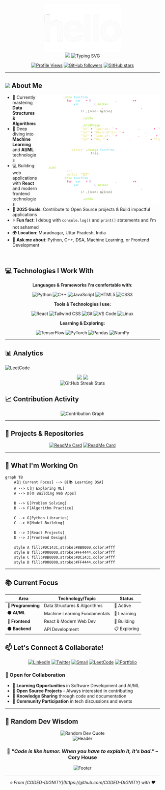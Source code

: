 #
<div align="center">
  <img src="https://raw.githubusercontent.com/CODED-DIGNITY/Files/refs/heads/main/hello.gif?token=GHSAT0AAAAAADIOLHN7NHUV7U5R62T2ZMEK2FBW7PA" width="250" >
</div>

<div align="center" margin-top="50">
  <img src="https://readme-typing-svg.herokuapp.com?font=Arial+Rounded+MT+Bold&size=40&duration=3000&pause=1000&color=F7F7F7&center=true&vCenter=true&random=true&width=600&lines=I'm+Aditya" />
  <img src="https://readme-typing-svg.herokuapp.com?font=Arial+Rounded+MT+Bold&weight=500&size=40&duration=3000&pause=1000&color=E74C3C&center=true&vCenter=true&random=false&width=600&lines=Python+%26+C%2B%2B+Developer;Data+Structures+Enthusiast;AI%2FML+Explorer;Frontend+Design+Lover;Open+Source+Contributor;Always+Learning;Always+Growing" alt="Typing SVG" />
</div>

<div align="center">
  
  [![Profile Views](https://komarev.com/ghpvc/?username=CODED-DIGNITY&color=E74C3C&style=flat-square)](https://github.com/CODED-DIGNITY)
  [![GitHub followers](https://img.shields.io/github/followers/CODED-DIGNITY?style=flat-square&color=2C3E50&labelColor=34495E)](https://github.com/CODED-DIGNITY?tab=followers)
  [![GitHub stars](https://img.shields.io/github/stars/CODED-DIGNITY?style=flat-square&color=E74C3C&labelColor=2C3E50)](https://github.com/CODED-DIGNITY?tab=repositories)
  
</div>

---

## <img src="https://media2.giphy.com/media/QssGEmpkyEOhBCb7e1/giphy.gif?cid=ecf05e47a0n3gi1bfqntqmob8g9aid1oyj2wr3ds3mg700bl&rid=giphy.gif" width="30"> About Me

<img align="right" alt="Coding" width="400" src="https://raw.githubusercontent.com/CODED-DIGNITY/Files/refs/heads/main/ezgif-32da7399d2af6f.gif?token=GHSAT0AAAAAADIOLHN634GGS4SODS4PUXBE2FBVVYQ">

- 🔭 Currently mastering **Data Structures & Algorithms**
- 🌱 Deep diving into **Machine Learning** and **AI/ML** technologies
- 💻 Building web applications with **React** and modern frontend technologies
- 🎯 **2025 Goals**: Contribute to Open Source projects & Build impactful applications
- ⚡ **Fun fact**: I debug with `console.log()` and `print()` statements and I'm not ashamed
- 🌍 **Location**: Muradnagar, Uttar Pradesh, India
- 💬 **Ask me about**: Python, C++, DSA, Machine Learning, or Frontend Development

<br clear="right"/>

## 💻 Technologies I Work With

<div align="center">

**Languages & Frameworks I'm comfortable with:**

![Python](https://img.shields.io/badge/Python-3776AB?style=for-the-badge&logo=python&logoColor=white)
![C++](https://img.shields.io/badge/C++-00599C?style=for-the-badge&logo=cplusplus&logoColor=white)
![JavaScript](https://img.shields.io/badge/JavaScript-F7DF1E?style=for-the-badge&logo=javascript&logoColor=black)
![HTML5](https://img.shields.io/badge/HTML5-E34F26?style=for-the-badge&logo=html5&logoColor=white)
![CSS3](https://img.shields.io/badge/CSS3-1572B6?style=for-the-badge&logo=css3&logoColor=white)

**Tools & Technologies I use:**

![React](https://img.shields.io/badge/React-20232A?style=for-the-badge&logo=react&logoColor=61DAFB)
![Tailwind CSS](https://img.shields.io/badge/Tailwind_CSS-38B2AC?style=for-the-badge&logo=tailwind-css&logoColor=white)
![Git](https://img.shields.io/badge/Git-F05032?style=for-the-badge&logo=git&logoColor=white)
![VS Code](https://img.shields.io/badge/VS_Code-007ACC?style=for-the-badge&logo=visual-studio-code&logoColor=white)
![Linux](https://img.shields.io/badge/Linux-FCC624?style=for-the-badge&logo=linux&logoColor=black)

**Learning & Exploring:**

![TensorFlow](https://img.shields.io/badge/TensorFlow-FF6F00?style=for-the-badge&logo=tensorflow&logoColor=white)
![PyTorch](https://img.shields.io/badge/PyTorch-EE4C2C?style=for-the-badge&logo=pytorch&logoColor=white)
![Pandas](https://img.shields.io/badge/Pandas-150458?style=for-the-badge&logo=pandas&logoColor=white)
![NumPy](https://img.shields.io/badge/NumPy-013243?style=for-the-badge&logo=numpy&logoColor=white)

</div>

---

## 📊 Analytics

![LeetCode](https://leetcard.jacoblin.cool/lpMDB6RtaU?border=0&radius=20)

<div align="center">
  <img height="180em" src="https://github-readme-stats.vercel.app/api?username=CODED-DIGNITY&show_icons=true&theme=vue&bg_color=1a1a1a&title_color=E74C3C&text_color=f8f8f2&icon_color=E74C3C&border_color=2C3E50&include_all_commits=true&count_private=true"/>
  <img height="180em" src="https://github-readme-stats.vercel.app/api/top-langs/?username=CODED-DIGNITY&layout=compact&langs_count=10&theme=vue&bg_color=1a1a1a&title_color=E74C3C&text_color=f8f8f2&border_color=2C3E50"/>
</div>

<div align="center">
  <img src="https://github-readme-streak-stats.herokuapp.com/?user=CODED-DIGNITY&theme=vue-dark&background=1a1a1a&ring=E74C3C&fire=E74C3C&currStreakLabel=E74C3C&sideNums=f8f8f2&currStreakNum=f8f8f2&dates=95a5a6&sideLabels=f8f8f2&stroke=2C3E50&border=2C3E50" alt="GitHub Streak Stats" />
</div>



## 📈 Contribution Activity

<div align="center">
  <img src="https://github-readme-activity-graph.vercel.app/graph?username=CODED-DIGNITY&theme=react-dark&bg_color=1a1a1a&color=E74C3C&line=E74C3C&point=2C3E50&area_color=E74C3C&title_color=E74C3C&area=true" alt="Contribution Graph" />
</div>

---

## 🚀 Projects & Repositories

<div align="center">
  
[![ReadMe Card](https://github-readme-stats.vercel.app/api/pin/?username=CODED-DIGNITY&repo=machine-learning-projects&theme=vue&bg_color=1a1a1a&title_color=E74C3C&text_color=f8f8f2&icon_color=E74C3C&border_color=2C3E50)](https://github.com/CODED-DIGNITY/machine-learning-projects)
[![ReadMe Card](https://github-readme-stats.vercel.app/api/pin/?username=CODED-DIGNITY&repo=dsa-solutions&theme=vue&bg_color=1a1a1a&title_color=E74C3C&text_color=f8f8f2&icon_color=E74C3C&border_color=2C3E50)](https://github.com/CODED-DIGNITY/dsa-solutions)

</div>

---

## 🎯 What I'm Working On

```mermaid
graph TB
    A[🎯 Current Focus] --> B[📚 Learning DSA]
    A --> C[🤖 Exploring ML]
    A --> D[🌐 Building Web Apps]
    
    B --> E[Problem Solving]
    B --> F[Algorithm Practice]
    
    C --> G[Python Libraries]
    C --> H[Model Building]
    
    D --> I[React Projects]
    D --> J[Frontend Design]
    
    style A fill:#DC143C,stroke:#8B0000,color:#fff
    style B fill:#000000,stroke:#FF4444,color:#fff
    style C fill:#8B0000,stroke:#DC143C,color:#fff
    style D fill:#000000,stroke:#FF4444,color:#fff
```

---

## 📚 Current Focus

<div align="center">

| Area | Technology/Topic | Status |
|------|------------------|--------|
| 🔴 **Programming** | Data Structures & Algorithms | 🔄 Active |
| ⚫ **AI/ML** | Machine Learning Fundamentals | 🔄 Learning |
| 🔴 **Frontend** | React & Modern Web Dev | 🔄 Building |
| ⚫ **Backend** | API Development | 📋 Exploring |

</div>



## 📫 Let's Connect & Collaborate!

<div align="center">
  
[![LinkedIn](https://img.shields.io/badge/LinkedIn-0077B5?style=flat-square&logo=linkedin&logoColor=white)](https://linkedin.com/in/aditya-sharma-28a017351/)
[![Twitter](https://img.shields.io/badge/Twitter-1DA1F2?style=flat-square&logo=twitter&logoColor=white)](https://twitter.com/CODED_DIGNITY)
[![Gmail](https://img.shields.io/badge/Gmail-D14836?style=flat-square&logo=gmail&logoColor=white)](mailto:ads.as3030@gmail.com)
[![LeetCode](https://img.shields.io/badge/LeetCode-FFA116?style=flat-square&logo=leetcode&logoColor=black)](https://leetcode.com/u/lpMDB6RtaU/)
[![Portfolio](https://img.shields.io/badge/Portfolio-000000?style=flat-square&logo=About.me&logoColor=white)](https://yourportfolio.com)

</div>

### 🤝 Open for Collaboration
- 💼 **Learning Opportunities** in Software Development and AI/ML
- 🚀 **Open Source Projects** - Always interested in contributing
- 📝 **Knowledge Sharing** through code and documentation
- 🎤 **Community Participation** in tech discussions and events

---

## 💬 Random Dev Wisdom

<div align="center">
  <img src="https://quotes-github-readme.vercel.app/api?type=horizontal&theme=vue" alt="Random Dev Quote" />
</div>



<div align="center">
  <img src="https://capsule-render.vercel.app/api?type=venom&color=gradient&customColorList=24&height=150&text=Thanks%20for%20stopping%20by!&section=header&reversal=false&animation=twinkling&fontColor=f8f8f2&fontSize=35" alt="Header" />
  
  ### 🚀 *"Code is like humor. When you have to explain it, it's bad."* – Cory House
  
  <img src="https://capsule-render.vercel.app/api?type=waving&color=gradient&customColorList=24&height=100&section=footer&animation=twinkling" alt="Footer" />
</div>

---

<div align="center">
  <i>⭐ From [CODED-DIGNITY](https://github.com/CODED-DIGNITY) with ❤️</i>
</div>
